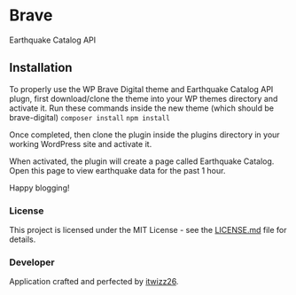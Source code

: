 # Brave
Earthquake Catalog API

## Installation

To properly use the WP Brave Digital theme and Earthquake Catalog API plugn, first download/clone the theme into your WP themes directory and activate it.
Run these commands inside the new theme (which should be brave-digital)
```composer install```
```npm install```

Once completed, then clone the plugin inside the plugins directory in your working WordPress site and activate it.

When activated, the plugin will create a page called Earthquake Catalog. Open this page to view earthquake data for the past 1 hour.

Happy blogging!

### License

This project is licensed under the MIT License - see the [LICENSE.md](LICENSE.md) file for details.

### Developer

Application crafted and perfected by [itwizz26](https://github.com/itwizz26).
